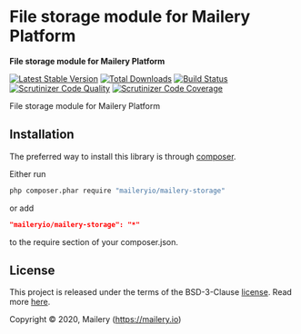 # File storage module for Mailery Platform

**File storage module for Mailery Platform**

[![Latest Stable Version](https://poser.pugx.org/maileryio/mailery-storage/v/stable)](https://packagist.org/packages/maileryio/mailery-storage)
[![Total Downloads](https://poser.pugx.org/maileryio/mailery-storage/downloads)](https://packagist.org/packages/maileryio/mailery-storage)
[![Build Status](https://travis-ci.com/maileryio/mailery-storage.svg?branch=master)](https://travis-ci.com/maileryio/mailery-storage)
[![Scrutinizer Code Quality](https://img.shields.io/scrutinizer/g/maileryio/mailery-storage.svg)](https://scrutinizer-ci.com/g/maileryio/mailery-storage/)
[![Scrutinizer Code Coverage](https://img.shields.io/scrutinizer/coverage/g/maileryio/mailery-storage.svg)](https://scrutinizer-ci.com/g/maileryio/mailery-storage/)

File storage module for Mailery Platform

## Installation

The preferred way to install this library is through [composer](http://getcomposer.org/download/).

Either run

```sh
php composer.phar require "maileryio/mailery-storage"
```

or add

```json
"maileryio/mailery-storage": "*"
```

to the require section of your composer.json.

## License

This project is released under the terms of the BSD-3-Clause [license](LICENSE).
Read more [here](http://choosealicense.com/licenses/bsd-3-clause).

Copyright © 2020, Mailery (https://mailery.io)
